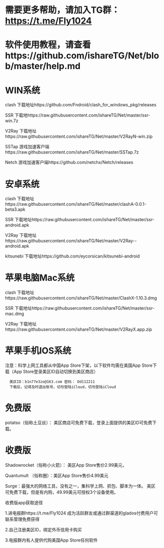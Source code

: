 # 需要更多帮助，请加入TG群：https://t.me/Fly1024
# 软件使用教程，请查看https://github.com/ishareTG/Net/blob/master/help.md

 # WIN系统

clash 下载地址https://github.com/Fndroid/clash_for_windows_pkg/releases

SSR   下载地https://raw.githubusercontent.com/ishareTG/Net/master/ssr-win.7z

V2Ray 下载地址https://raw.githubusercontent.com/ishareTG/Net/master/V2RayN-win.zip 

SSTap 游戏加速客户端https://raw.githubusercontent.com/ishareTG/Net/master/SSTap.7z

Netch 游戏加速客户端https://github.com/netchx/Netch/releases


# 安卓系统

clash 下载地址https://raw.githubusercontent.com/ishareTG/Net/master/clashA-0.0.1-beta3.apk

SSR   下载地址https://raw.githubusercontent.com/ishareTG/Net/master/ssr-android.apk

V2Ray 下载地址https://raw.githubusercontent.com/ishareTG/Net/master/V2Ray--android.apk

kitsunebi 下载地址https://github.com/eycorsican/kitsunebi-android


# 苹果电脑Mac系统

clash 下载地址https://raw.githubusercontent.com/ishareTG/Net/master/ClashX-1.10.3.dmg

SSR   下载地址https://raw.githubusercontent.com/ishareTG/Net/master/ssr-mac.dmg

V2Ray 下载地址https://raw.githubusercontent.com/ishareTG/Net/master/V2RayX.app.zip


# 苹果手机IOS系统

注意：科学上网工具都从中国App Store下架，以下软件均需在美国App Store下载（App Store登录美区ID自动切换到美区商店）
      
      美区ID：b1n77e3zo@163.com 密码： Dd112211
      下载后，记得及时退出账号，切勿登陆iCloud，切勿登陆iCloud
# 免费版      
potatso（俗称土豆丝）： 美区商店可免费下载，登录上面提供的美区ID可免费下载。

# 收费版

Shadowrocket（俗称小火箭）： 美区App Store售价2.99美元，

Quantumult （俗称圈）：美区App Store售价4.99美元

Surge：最强大的网络工具，没有之一，集科学上网、抓包、脚本为一体。 美区可免费下载，但是有内购，49.99美元可授权3个设备使用。

收费版app获取途径

1.进电报群https://t.me/Fly1024 成为活跃群友或通过群渠道的glados付费用户可联系管理免费获得

2.自己注册美区ID，绑定外币信用卡购买

3.电报群内有人提供代购美国App Store任何软件



